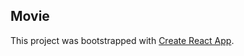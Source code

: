 ## Movie
This project was bootstrapped with [Create React App](https://github.com/facebook/create-react-app).


